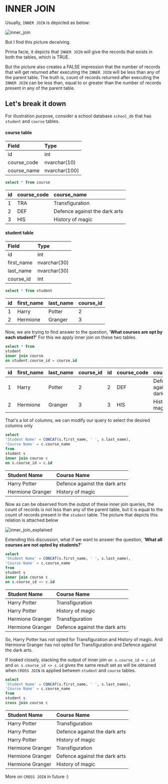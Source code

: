 # INNER JOIN

Usually, `INNER JOIN` is depicted as below:

![inner_join](https://github.com/ZaidShamsi/ETL_testing/assets/103277308/f46a3096-0395-49b0-818e-0f9a75451292)

But I find this picture deceiving.

Prima facie, it depicts that `INNER JOIN` will give the records that exists in both the tables, which is TRUE.

But the picture also creates a FALSE impression that the number of records that will get returned after executing the `INNER JOIN` will be less than any of the parent table. The truth is, count of records returned after executing the `INNER JOIN` can be less than, equal to or greater than the number of records present in any of the parent table.

## Let's break it down

For illustration purpose, consider a school database `school_db` that has `student` and `course` tables.

#### course table

| Field | Type |
| :----------- | :----------- |
| id | int |
| course_code | nvarchar(10) |
| course_name | nvarchar(100) |

```sql 
select * from course
```
|id|	course_code|	course_name|
|:---|:---|:---|
|1|	TRA|	Transfiguration|
|2|	DEF|	Defence against the dark arts|
|3|	HIS|	History of magic|

#### student table

| Field | Type |
| :----------- | :----------- |
| id | int |
| first_name | nvarchar(30) |
| last_name | nvarchar(30) |
| course_id | int |

```sql 
select * from student
```
|id|	first_name|	last_name|	course_id|
|:---|:---|:---|:---|
|1|	Harry|	Potter|	2|
|2|	Hermione|	Granger|	3|

Now, we are trying to find answer to the question, '**What courses are opt by each student?**' For this we apply inner join on these two tables.

```sql
select * from 
student 
inner join course
on student.course_id = course.id
```
|id|	first_name|	last_name|	course_id|	id|	course_code|	course_name|
|:---|:---|:---|:---|:---|:---|:---|
|1|	Harry|	Potter|	2|	2|	DEF|	Defence against the dark arts|
|2|	Hermione|	Granger|	3|	3|	HIS|	History of magic|

That's a lot of columns, we can modify our query to select the desired columns only

```sql
select 
'Student Name' = CONCAT(s.first_name, ' ', s.last_name),
'Course Name' = c.course_name
from 
student s
inner join course c
on s.course_id = c.id
```
|Student Name|	Course Name|
|:---|:---|
|Harry Potter|	Defence against the dark arts|
|Hermione Granger|	History of magic|

Now as can be observed from the output of these inner join queries, the count of records is not less than any of the parent table, but it is equal to the count of records present in the `student` table. The picture that depicts this relation is attached below

![inner_join_explained](https://github.com/ZaidShamsi/ETL_testing/assets/103277308/c90e32dc-cf27-410d-b5f8-694b4af42489)

Extending this discussion, what if we want to answer the question, '**What all courses are not opted by students?**'

```sql
select 
'Student Name' = CONCAT(s.first_name, ' ', s.last_name),
'Course Name' = c.course_name
from 
student s
inner join course c
on s.course_id <> c.id
```
|Student Name|	Course Name|
|:---|:---|
|Harry Potter|	Transfiguration|
|Harry Potter|	History of magic|
|Hermione Granger|	Transfiguration|
|Hermione Granger|	Defence against the dark arts|

So, Harry Potter has not opted for Transfiguration and History of magic. And Hermione Granger has not opted for Transfiguration and Defence against the dark arts.

If looked closely, stacking the output of inner join `on s.course_id = c.id` and `on s.course_id <> c.id` gives the same result set as will be obtained when `CROSS JOIN` is applied between `student` and `course` tables.

```sql
select 
'Student Name' = CONCAT(s.first_name, ' ', s.last_name),
'Course Name' = c.course_name
from 
student s
cross join course c
```
|Student Name|	Course Name|
|:---|:---|
|Harry Potter|	Transfiguration|
|Harry Potter|	Defence against the dark arts|
|Harry Potter|	History of magic|
|Hermione Granger|	Transfiguration|
|Hermione Granger|	Defence against the dark arts|
|Hermione Granger|	History of magic|

More on `CROSS JOIN` in future :)
